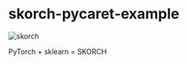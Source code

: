 # skorch-pycaret-example

![skorch](https://raw.githubusercontent.com/skorch-dev/skorch/master/assets/skorch.svg)

PyTorch + sklearn = SKORCH